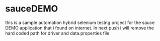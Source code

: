 # sauceDEMO
this is a sample automation hybrid selenium testng project for the sauce DEMO application that i found on internet.
In next push i will remove the hard coded path for driver and data.properties file
